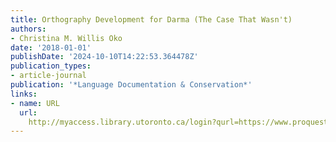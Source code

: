 ```yaml
---
title: Orthography Development for Darma (The Case That Wasn't)
authors:
- Christina M. Willis Oko
date: '2018-01-01'
publishDate: '2024-10-10T14:22:53.364478Z'
publication_types:
- article-journal
publication: '*Language Documentation & Conservation*'
links:
- name: URL
  url: 
    http://myaccess.library.utoronto.ca/login?qurl=https://www.proquest.com/docview/2034277918?accountid=14771&bdid=38382&_bd=iMiS8UbrK0%2BpI9R3EGnw4rYU%2FX4%3D
---
```

